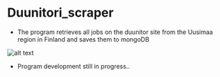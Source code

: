 # Duunitori_scraper
* The program retrieves all jobs on the duunitor site from the Uusimaa region in Finland and saves them to mongoDB

![alt text]("C:\Users\Aapop\PycharmProjects\pythonProject\Data\Linkkari\data.jpg")


* Program development still in progress..
